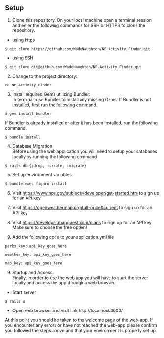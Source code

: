 ## Setup
1. Clone this repository:
On your local machine open a terminal session and enter the following commands for SSH or HTTPS to clone the repositiory.

- using https <br>
```shell
$ git clone https://github.com/WadeNaughton/NP_Activity_Finder.git
```
- using SSH <br>
```shell
$ git clone git@github.com:WadeNaughton/NP_Activity_Finder.git
```

2. Change to the project directory:<br>

``` 
cd NP_Activity_Finder
```

3. Install required Gems utilizing Bundler: <br>
In terminal, use Bundler to install any missing Gems. If Bundler is not installed, first run the following command.

```shell
$ gem install bundler
```

If Bundler is already installed or after it has been installed, run the following command.

```shell
$ bundle install
```

4. Database Migration<br>
Before using the web application you will need to setup your databases locally by running the following command

```shell
$ rails db:{:drop, :create, :migrate}
```

5. Set up environment variables

```shell
$ bundle exec figaro install
```


6. Visit https://www.nps.gov/subjects/developer/get-started.htm to sign up for an API key <br>

7. Visit https://openweathermap.org/full-price#current to sign up for an API key <br>

8. Visit https://developer.mapquest.com/plans to sign up for an API key. Make sure to choose the free option! <br>

9. Add the following code to your application.yml file

```shell
parks_key: api_key_goes_here
```

```
weather_key: api_key_goes_here
```

```
map_key: api_key_goes_here
```

9. Startup and Access<br>
Finally, in order to use the web app you will have to start the server locally and access the app through a web browser. 
- Start server
```shell
$ rails s
```

- Open web browser and visit link
    http://localhost:3000/
    
At this point you should be taken to the welcome page of the web-app. If you encounter any errors or have not reached the web-app please confirm you followed the steps above and that your environment is properly set up.
